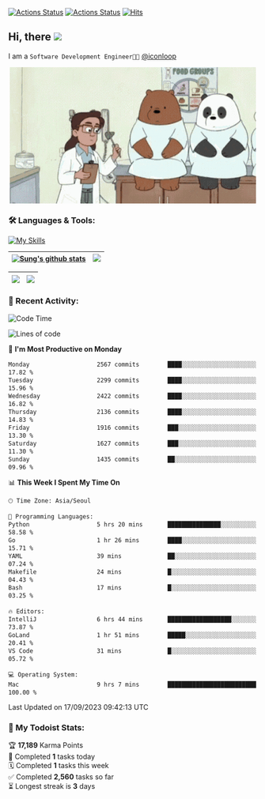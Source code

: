 
[![Actions Status](https://github.com/ddok2/ddok2/workflows/Todoist%20Readme/badge.svg)](https://github.com/ddok2/ddok2/actions)
[![Actions Status](https://github.com/ddok2/ddok2/workflows/wakatime-stats/badge.svg)](https://github.com/ddok2/ddok2/actions)
[![Hits](https://hits.seeyoufarm.com/api/count/incr/badge.svg?url=https%3A%2F%2Fgithub.com%2Fddok2&count_bg=%23FF9595&title_bg=%23555555&icon=github.svg&icon_color=%23FFFFFF&title=hits&edge_flat=false)](https://hits.seeyoufarm.com)

<!-- ![visitors](https://visitor-badge.laobi.icu/badge?page_id=ddok2.ddok2) -->
## Hi, there <img src="https://raw.githubusercontent.com/MartinHeinz/MartinHeinz/master/wave.gif" width="3%">

I am a `Software Development Engineer🧑‍💻` [@iconloop](https://github.com/iconloop)


<p align="center">
    <img align="center" alt="GIF" src="img/debugging.gif" />
</p>


### 🛠 Languages & Tools:

[![My Skills](https://skillicons.dev/icons?i=go,js,ts,py,express,react,svelte,jquery,pug,mongodb,mysql,redis,aws,docker,kubernetes)](https://skillicons.dev)


| <a href="https://github-readme-stats.vercel.app/api?username=ddok2&show_icons=true&include_all_commits=true&count_private=true&theme=buefy&hide_border=true"><img align="center" src="https://github-readme-stats.vercel.app/api?username=ddok2&show_icons=true&include_all_commits=true&count_private=true&theme=buefy&hide_border=true" alt="Sung's github stats" /></a> | <a href="https://github.com/ddok2"><img src="http://github-readme-streak-stats.herokuapp.com?user=ddok2&hide_border=true" /></a> |
| ------------- |------------- |


| <a href="https://github.com/ddok2"><img align="center" src="https://github-readme-stats.vercel.app/api/top-langs/?username=ddok2&theme=buefy&hide=html,css&hide_border=true" /></a> | <a href="https://github.com/ddok2"><img align="center" src="https://activity-graph.herokuapp.com/graph?username=ddok2&theme=github&hide_border=true" height="250" /></a> |
| ------------- |--------------------------------------------------------------------------------------------------------------------------------------------------------------------------|


<!-- <details open>
    <summary>📈 My GitHub Stats</summary>
    <p align="center">
        <a href="https://github.com/ddok2">
            <img align="center" src="https://github-readme-stats.vercel.app/api?username=ddok2&show_icons=true&include_all_commits=true&count_private=true&theme=buefy&hide_border=true" alt="Sung's github stats" />
        </a>
    </p>
</details>
<details>
    <summary>💬 Top Languages</summary>
    <p align="center"> 
        <a href="https://github.com/ddok2">
            <img align="center" src="https://github-readme-stats.vercel.app/api/top-langs/?username=ddok2&layout=compact&theme=buefy&hide=html,css&hide_border=true" />
        </a>
    </p>
</details> -->


### 🌈 Recent Activity:
<!--START_SECTION:waka-->
![Code Time](http://img.shields.io/badge/Code%20Time-2%2C285%20hrs%206%20mins-blue)

![Lines of code](https://img.shields.io/badge/From%20Hello%20World%20I%27ve%20Written-11.5%20million%20lines%20of%20code-blue)

📅 **I'm Most Productive on Monday** 

```text
Monday                   2567 commits        ████░░░░░░░░░░░░░░░░░░░░░   17.82 % 
Tuesday                  2299 commits        ████░░░░░░░░░░░░░░░░░░░░░   15.96 % 
Wednesday                2422 commits        ████░░░░░░░░░░░░░░░░░░░░░   16.82 % 
Thursday                 2136 commits        ████░░░░░░░░░░░░░░░░░░░░░   14.83 % 
Friday                   1916 commits        ███░░░░░░░░░░░░░░░░░░░░░░   13.30 % 
Saturday                 1627 commits        ███░░░░░░░░░░░░░░░░░░░░░░   11.30 % 
Sunday                   1435 commits        ██░░░░░░░░░░░░░░░░░░░░░░░   09.96 % 
```


📊 **This Week I Spent My Time On** 

```text
🕑︎ Time Zone: Asia/Seoul

💬 Programming Languages: 
Python                   5 hrs 20 mins       ███████████████░░░░░░░░░░   58.58 % 
Go                       1 hr 26 mins        ████░░░░░░░░░░░░░░░░░░░░░   15.71 % 
YAML                     39 mins             ██░░░░░░░░░░░░░░░░░░░░░░░   07.24 % 
Makefile                 24 mins             █░░░░░░░░░░░░░░░░░░░░░░░░   04.43 % 
Bash                     17 mins             █░░░░░░░░░░░░░░░░░░░░░░░░   03.25 % 

🔥 Editors: 
IntelliJ                 6 hrs 44 mins       ██████████████████░░░░░░░   73.87 % 
GoLand                   1 hr 51 mins        █████░░░░░░░░░░░░░░░░░░░░   20.41 % 
VS Code                  31 mins             █░░░░░░░░░░░░░░░░░░░░░░░░   05.72 % 

💻 Operating System: 
Mac                      9 hrs 7 mins        █████████████████████████   100.00 % 
```


 Last Updated on 17/09/2023 09:42:13 UTC
<!--END_SECTION:waka-->

### 🚧 My Todoist Stats:
<!-- TODO-IST:START -->
🏆  **17,189** Karma Points           
🌸  Completed **1** tasks today           
🗓  Completed **1** tasks this week           
✅  Completed **2,560** tasks so far           
⏳  Longest streak is **3** days
<!-- TODO-IST:END -->


